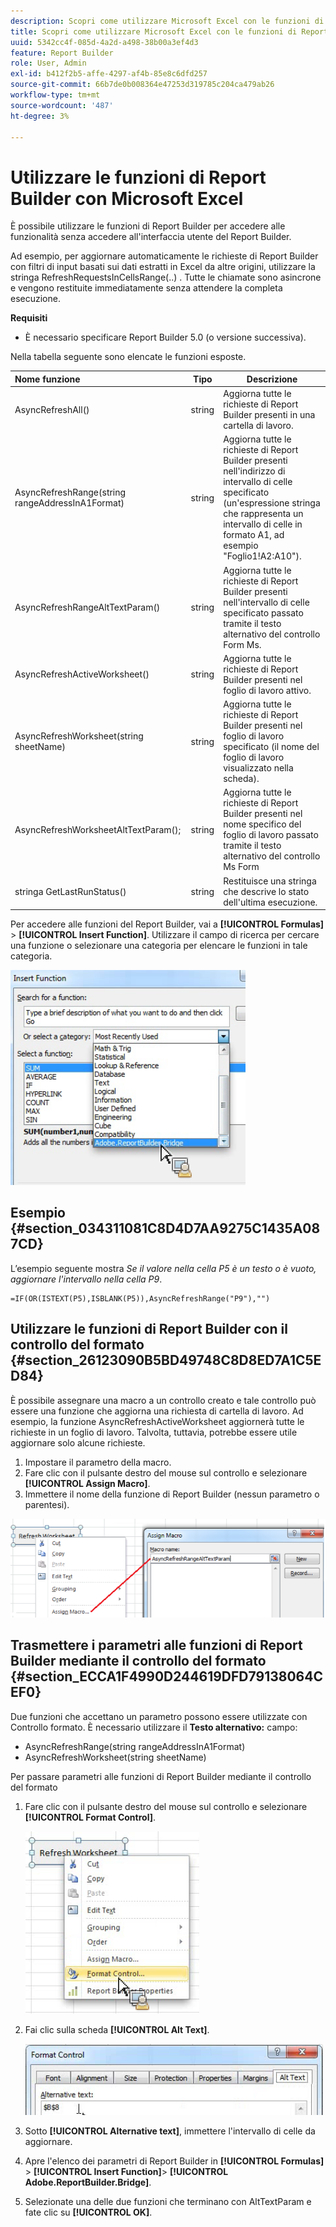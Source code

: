 ```yaml
---
description: Scopri come utilizzare Microsoft Excel con le funzioni di Report Builder senza accedere all’interfaccia utente del Report Builder.
title: Scopri come utilizzare Microsoft Excel con le funzioni di Report Builder
uuid: 5342cc4f-085d-4a2d-a498-38b00a3ef4d3
feature: Report Builder
role: User, Admin
exl-id: b412f2b5-affe-4297-af4b-85e8c6dfd257
source-git-commit: 66b7de0b008364e47253d319785c204ca479ab26
workflow-type: tm+mt
source-wordcount: '487'
ht-degree: 3%

---
```


# Utilizzare le funzioni di Report Builder con Microsoft Excel

È possibile utilizzare le funzioni di Report Builder per accedere alle funzionalità senza accedere all&#39;interfaccia utente del Report Builder.

Ad esempio, per aggiornare automaticamente le richieste di Report Builder con filtri di input basati sui dati estratti in Excel da altre origini, utilizzare la stringa RefreshRequestsInCellsRange(..) . Tutte le chiamate sono asincrone e vengono restituite immediatamente senza attendere la completa esecuzione.

**Requisiti**

* È necessario specificare Report Builder 5.0 (o versione successiva).

Nella tabella seguente sono elencate le funzioni esposte.

| Nome funzione | Tipo | Descrizione |
|:---| --- | ---|
| AsyncRefreshAll() | string | Aggiorna tutte le richieste di Report Builder presenti in una cartella di lavoro. |
| AsyncRefreshRange(string rangeAddressInA1Format) | string | Aggiorna tutte le richieste di Report Builder presenti nell&#39;indirizzo di intervallo di celle specificato (un&#39;espressione stringa che rappresenta un intervallo di celle in formato A1, ad esempio &quot;Foglio1!A2:A10&quot;). |
| AsyncRefreshRangeAltTextParam() | string | Aggiorna tutte le richieste di Report Builder presenti nell&#39;intervallo di celle specificato passato tramite il testo alternativo del controllo Form Ms. |
| AsyncRefreshActiveWorksheet() | string | Aggiorna tutte le richieste di Report Builder presenti nel foglio di lavoro attivo. |
| AsyncRefreshWorksheet(string sheetName) | string | Aggiorna tutte le richieste di Report Builder presenti nel foglio di lavoro specificato (il nome del foglio di lavoro visualizzato nella scheda). |
| AsyncRefreshWorksheetAltTextParam(); | string | Aggiorna tutte le richieste di Report Builder presenti nel nome specifico del foglio di lavoro passato tramite il testo alternativo del controllo Ms Form |
| stringa GetLastRunStatus() | string | Restituisce una stringa che descrive lo stato dell&#39;ultima esecuzione. |

Per accedere alle funzioni del Report Builder, vai a **[!UICONTROL Formulas]** > **[!UICONTROL Insert Function]**. Utilizzare il campo di ricerca per cercare una funzione o selezionare una categoria per elencare le funzioni in tale categoria.

![Schermata che mostra la finestra Inserisci funzione con l&#39;elenco delle categorie espanso.](assets/arb_functions.png)

## Esempio {#section_034311081C8D4D7AA9275C1435A087CD}

L’esempio seguente mostra *Se il valore nella cella P5 è un testo o è vuoto, aggiornare l&#39;intervallo nella cella P9*.

```
=IF(OR(ISTEXT(P5),ISBLANK(P5)),AsyncRefreshRange("P9"),"")
```

## Utilizzare le funzioni di Report Builder con il controllo del formato {#section_26123090B5BD49748C8D8ED7A1C5ED84}

È possibile assegnare una macro a un controllo creato e tale controllo può essere una funzione che aggiorna una richiesta di cartella di lavoro. Ad esempio, la funzione AsyncRefreshActiveWorksheet aggiornerà tutte le richieste in un foglio di lavoro. Talvolta, tuttavia, potrebbe essere utile aggiornare solo alcune richieste.

1. Impostare il parametro della macro.
1. Fare clic con il pulsante destro del mouse sul controllo e selezionare **[!UICONTROL Assign Macro]**.
1. Immettere il nome della funzione di Report Builder (nessun parametro o parentesi).

![Schermata che mostra la finestra Assegna macro.](assets/assign_macro.png)

## Trasmettere i parametri alle funzioni di Report Builder mediante il controllo del formato {#section_ECCA1F4990D244619DFD79138064CEF0}

Due funzioni che accettano un parametro possono essere utilizzate con Controllo formato. È necessario utilizzare il **Testo alternativo:** campo:

* AsyncRefreshRange(string rangeAddressInA1Format)
* AsyncRefreshWorksheet(string sheetName)

Per passare parametri alle funzioni di Report Builder mediante il controllo del formato

1. Fare clic con il pulsante destro del mouse sul controllo e selezionare **[!UICONTROL Format Control]**.

   ![Schermata che mostra il controllo del formato selezionato.](assets/format_control.png)

1. Fai clic sulla scheda **[!UICONTROL Alt Text]**.

   ![Schermata che mostra la scheda Testo alternativo e il campo Testo alternativo:.](assets/alt_text.png)

1. Sotto **[!UICONTROL Alternative text]**, immettere l&#39;intervallo di celle da aggiornare.
1. Apre l&#39;elenco dei parametri di Report Builder in **[!UICONTROL Formulas]** > **[!UICONTROL Insert Function]**> **[!UICONTROL Adobe.ReportBuilder.Bridge]**.

1. Selezionate una delle due funzioni che terminano con AltTextParam e fate clic su **[!UICONTROL OK]**.
